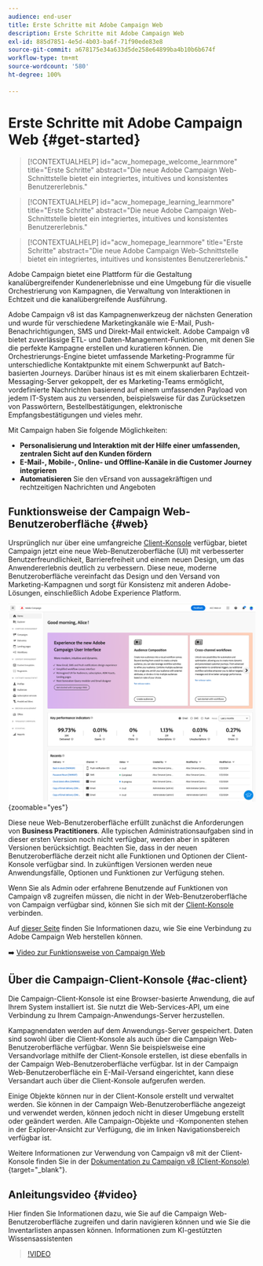 ```yaml
---
audience: end-user
title: Erste Schritte mit Adobe Campaign Web
description: Erste Schritte mit Adobe Campaign Web
exl-id: 885d7851-4e5d-4b03-ba6f-71f90ede83e8
source-git-commit: a678175e34a633d5de258e64899ba4b10b6b674f
workflow-type: tm+mt
source-wordcount: '580'
ht-degree: 100%

---
```


# Erste Schritte mit Adobe Campaign Web {#get-started}

>[!CONTEXTUALHELP]
>id="acw_homepage_welcome_learnmore"
>title="Erste Schritte"
>abstract="Die neue Adobe Campaign Web-Schnittstelle bietet ein integriertes, intuitives und konsistentes Benutzererlebnis."

>[!CONTEXTUALHELP]
>id="acw_homepage_learning_learnmore"
>title="Erste Schritte"
>abstract="Die neue Adobe Campaign Web-Schnittstelle bietet ein integriertes, intuitives und konsistentes Benutzererlebnis."

>[!CONTEXTUALHELP]
>id="acw_homepage_learnmore"
>title="Erste Schritte"
>abstract="Die neue Adobe Campaign Web-Schnittstelle bietet ein integriertes, intuitives und konsistentes Benutzererlebnis."

Adobe Campaign bietet eine Plattform für die Gestaltung kanalübergreifender Kundenerlebnisse und eine Umgebung für die visuelle Orchestrierung von Kampagnen, die Verwaltung von Interaktionen in Echtzeit und die kanalübergreifende Ausführung.

Adobe Campaign v8 ist das Kampagnenwerkzeug der nächsten Generation und wurde für verschiedene Marketingkanäle wie E-Mail, Push-Benachrichtigungen, SMS und Direkt-Mail entwickelt. Adobe Campaign v8 bietet zuverlässige ETL- und Daten-Management-Funktionen, mit denen Sie die perfekte Kampagne erstellen und kuratieren können. Die Orchestrierungs-Engine bietet umfassende Marketing-Programme für unterschiedliche Kontaktpunkte mit einem Schwerpunkt auf Batch-basierten Journeys. Darüber hinaus ist es mit einem skalierbaren Echtzeit-Messaging-Server gekoppelt, der es Marketing-Teams ermöglicht, vordefinierte Nachrichten basierend auf einem umfassenden Payload von jedem IT-System aus zu versenden, beispielsweise für das Zurücksetzen von Passwörtern, Bestellbestätigungen, elektronische Empfangsbestätigungen und vieles mehr.

Mit Campaign haben Sie folgende Möglichkeiten:

* **Personalisierung und Interaktion mit der Hilfe einer umfassenden, zentralen Sicht auf den Kunden fördern**
* **E-Mail-, Mobile-, Online- und Offline-Kanäle in die Customer Journey integrieren**
* **Automatisieren** Sie den vErsand von aussagekräftigen und rechtzeitigen Nachrichten und Angeboten

## Funktionsweise der Campaign Web-Benutzeroberfläche {#web}

Ursprünglich nur über eine umfangreiche [Client-Konsole](#ac-client) verfügbar, bietet Campaign jetzt eine neue Web-Benutzeroberfläche (UI) mit verbesserter Benutzerfreundlichkeit, Barrierefreiheit und einem neuen Design, um das Anwendererlebnis deutlich zu verbessern. Diese neue, moderne Benutzeroberfläche vereinfacht das Design und den Versand von Marketing-Kampagnen und sorgt für Konsistenz mit anderen Adobe-Lösungen, einschließlich Adobe Experience Platform.

![](assets/home.png){zoomable=&quot;yes&quot;}

Diese neue Web-Benutzeroberfläche erfüllt zunächst die Anforderungen von **Business Practitioners**. Alle typischen Administrationsaufgaben sind in dieser ersten Version noch nicht verfügbar, werden aber in späteren Versionen berücksichtigt. Beachten Sie, dass in der neuen Benutzeroberfläche derzeit nicht alle Funktionen und Optionen der Client-Konsole verfügbar sind. In zukünftigen Versionen werden neue Anwendungsfälle, Optionen und Funktionen zur Verfügung stehen.

Wenn Sie als Admin oder erfahrene Benutzende auf Funktionen von Campaign v8 zugreifen müssen, die nicht in der Web-Benutzeroberfläche von Campaign verfügbar sind, können Sie sich mit der [Client-Konsole](#ac-client) verbinden.

Auf [dieser Seite](connect-to-campaign.md) finden Sie Informationen dazu, wie Sie eine Verbindung zu Adobe Campaign Web herstellen können.

➡️ [Video zur Funktionsweise von Campaign Web](#video)

## Über die Campaign-Client-Konsole {#ac-client}

Die Campaign-Client-Konsole ist eine Browser-basierte Anwendung, die auf Ihrem System installiert ist. Sie nutzt die Web-Services-API, um eine Verbindung zu Ihrem Campaign-Anwendungs-Server herzustellen.

Kampagnendaten werden auf dem Anwendungs-Server gespeichert. Daten sind sowohl über die Client-Konsole als auch über die Campaign Web-Benutzeroberfläche verfügbar. Wenn Sie beispielsweise eine Versandvorlage mithilfe der Client-Konsole erstellen, ist diese ebenfalls in der Campaign Web-Benutzeroberfläche verfügbar. Ist in der Campaign Web-Benutzeroberfläche ein E-Mail-Versand eingerichtet, kann diese Versandart auch über die Client-Konsole aufgerufen werden.

Einige Objekte können nur in der Client-Konsole erstellt und verwaltet werden. Sie können in der Campaign Web-Benutzeroberfläche angezeigt und verwendet werden, können jedoch nicht in dieser Umgebung erstellt oder geändert werden. Alle Campaign-Objekte und -Komponenten stehen in der Explorer-Ansicht zur Verfügung, die im linken Navigationsbereich verfügbar ist.

Weitere Informationen zur Verwendung von Campaign v8 mit der Client-Konsole finden Sie in der [Dokumentation zu Campaign v8 (Client-Konsole)](https://experienceleague.adobe.com/docs/campaign/campaign-v8/campaign-home.html?lang=de){target="_blank"}.

## Anleitungsvideo {#video}

Hier finden Sie Informationen dazu, wie Sie auf die Campaign Web-Benutzeroberfläche zugreifen und darin navigieren können und wie Sie die Inventarlisten anpassen können. Informationen zum KI-gestützten Wissensassistenten

>[!VIDEO](https://video.tv.adobe.com/v/3427278?quality=12)
